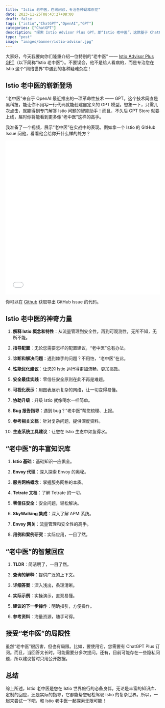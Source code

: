 ```yaml
---
title: "Istio 老中医，在线问诊，专治各种疑难杂症"
date: 2023-11-25T08:43:27+08:00
draft: false
tags: ["istio","ChatGPT","OpenAI","GPT"]
categories: ["ChatGPT"]
description: "探索 Istio Advisor Plus GPT，即“Istio 老中医”，这款基于 ChatGPT 的工具能提供 Istio 相关问题的专业解答和优化建议，助力技术挑战。"
type: "post"
image: "images/banner/istio-advisor.jpg"
---
```


大家好，今天我要向你们隆重介绍一位特别的“老中医” —— [Istio Advisor Plus GPT](https://chat.openai.com/g/g-pv9WQ7xgm-istio-advisor-plus)（以下简称“Istio 老中医”）。不要误会，他不是给人看病的，而是专治您在 Istio 这个“网络世界”中遇到的各种疑难杂症！

## Istio 老中医的崭新登场

“老中医”来自于 OpenAI 最近推出的一项革命性技术 —— GPT。这个技术简直是黑科技，能让你不用写一行代码就能创建自定义的 GPT 模型。想象一下，只需几次点击，就能得到专门解答 Istio 问题的智能助手！而且，不久后 GPT Store 就要上线，届时你将能看到更多像“老中医”这样的高手。

我准备了一个视频，展示“老中医”在实战中的表现。例如拿一个 Istio 的 GitHub Issue 问他，看看他会给你开什么样的处方？

<iframe src="//player.bilibili.com/player.html?aid=833816028&bvid=BV1634y1w7Nu&cid=1343415583&p=1" scrolling="no" border="0" frameborder="no" framespacing="0" height="500" width="100%" allowfullscreen="true"> </iframe>

你可以在 [Github](https://github.com/rootsongjc/istio-advisor-plus-gpt) 获取导出 GitHub Issue 的代码。

## Istio 老中医的神奇力量

1. **解释 Istio 概念和特性**：从流量管理到安全性，再到可观测性，无所不知，无所不能。

2. **指导配置**：无论您需要怎样的配置建议，“老中医”总有办法。

3. **诊断和解决问题**：遇到棘手的问题？不用怕，“老中医”在此。

4. **性能优化建议**：让您的 Istio 运行得更加流畅，更加高效。

5. **安全最佳实践**：零信任安全原则在此不再是难题。

6. **可视化表示**：用图表展示复杂的网络，让一切变得易懂。

7. **协助升级**：升级 Istio 就像喝水一样简单。

8. **Bug 报告指导**：遇到 bug？“老中医”帮您梳理、上报。

9. **参考相关文档**：针对复杂问题，提供深度资料。

10. **生态系统工具建议**：让您在 Istio 生态中如鱼得水。

## “老中医”的丰富知识库

1. **Istio 基础**：基础知识一应俱全。

2. **Envoy 代理**：深入探索 Envoy 的奥秘。

3. **服务网格概念**：掌握服务网格的本质。

4. **Tetrate 文档**：了解 Tetrate 的一切。

5. **零信任安全**：安全问题，轻松解决。

6. **SkyWalking 集成**：深入了解 APM 系统。

7. **Envoy 网关**：流量管理和安全性的高手。

8. **用例和案例研究**：实际应用，一目了然。

## “老中医”的智慧回应

1. **TLDR**：简洁明了，一目了然。

2. **查询的解释**：提供广泛的上下文。

3. **详细答案**：深入浅出，条理清晰。

4. **实际示例**：实操演示，直观易懂。

5. **建议的下一步操作**：明确指引，方便操作。

6. **参考资料**：海量资源，随手可得。

## 接受“老中医”的局限性

虽然“老中医”很厉害，但也有局限。比如，要使用它，您需要有 ChatGPT Plus 订阅。而且，当回答太长时，可能需要分多次提问。还有，目前可能存在一些隐私问题，所以建议暂时只用公开数据。

## 总结

综上所述，Istio 老中医是您在 Istio 世界旅行的必备良伴。无论是丰富的知识库、定制的回应，还是实际的指导，它都能帮您轻松驾驭 Istio 的复杂世界。所以，一起来尝试一下吧，和 Istio 老中医一起探索无限可能！

